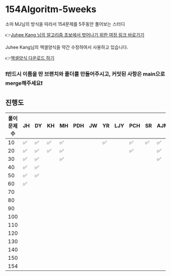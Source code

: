 # 154Algoritm-5weeks

소마 MJ님의 방식을 따라서 154문제를 5주동안 풀어보는 스터디

👉[Juhee Kang 님의 알고리즘 초보에서 벗어나기 위한 여정 링크 바로가기](https://claudiajkang.medium.com/%EC%95%8C%EA%B3%A0%EB%A6%AC%EC%A6%98-%EC%B4%88%EB%B3%B4%EC%97%90%EC%84%9C-%EB%B2%97%EC%96%B4%EB%82%98%EA%B8%B0-%EC%9C%84%ED%95%9C-%EC%97%AC%EC%A0%95-1ffb6bdfec6b)

Juhee Kang님의 엑셀양식을 약간 수정하여서 사용하고 있습니다.

👉[엑셀양식 다운로드 하기](https://docs.google.com/spreadsheets/d/1QXTwCkL-f9BbYO15qe2NCnqzQ03vuOh2ZA_nmWpZCCo/edit?usp=sharing)

### ❗️반드시 이름을 딴 브랜치와 폴더를 만들어주시고, 커밋된 사항은 main으로 merge해주세요❗️

## 진행도

| 풀이문제 수 | JH  | DY  | KH  | MH  | PDH | JW  | YR  | LJY | PCH | SR  | AJM | MS  | SY |     HY  |  CYJ |
| ----------- | --- | --- | --- | --- | --- | --- | --- | --- | --- | --- | --- | --- | --- |   --- | ---|
| 10          | ✅  | ✅  | ✅  | ✅  |     |     | ✅  |     | ✅  | ✅  | ✅  |     | ✅ | ✅    | ✅ |
| 20          | ✅  | ✅  | ✅  | ✅  |     |     |     |     | ✅  |     | ✅  |     | ✅  |      |  |
| 30          | ✅  | ✅  |     | ✅  |     |     |     |     |     |     |  ✅ |     | ✅  |      |  |
| 40          | ✅  | ✅  |     |     |     |     |     |     |     |     |     |     | ✅  |      |  |
| 50          | ✅  | ✅  |     |     |     |     |     |     |     |     |     |     |     |      |  |
| 60          | ✅  |     |     |     |     |     |     |     |     |     |     |     |     |      |  |
| 70          |     |     |     |     |     |     |     |     |     |     |     |     |     |      |  |
| 80          |     |     |     |     |     |     |     |     |     |     |     |     |     |      |  |
| 90          |     |     |     |     |     |     |     |     |     |     |     |     |     |      |  |
| 100         |     |     |     |     |     |     |     |     |     |     |     |     |     |      |  |
| 110         |     |     |     |     |     |     |     |     |     |     |     |     |     |      |  |
| 120         |     |     |     |     |     |     |     |     |     |     |     |     |     |      |  |
| 130         |     |     |     |     |     |     |     |     |     |     |     |     |     |      |  |
| 140         |     |     |     |     |     |     |     |     |     |     |     |     |     |      |  |
| 150         |     |     |     |     |     |     |     |     |     |     |     |     |     |      |  |
| 154         |     |     |     |     |     |     |     |     |     |     |     |     |     |      |  |
